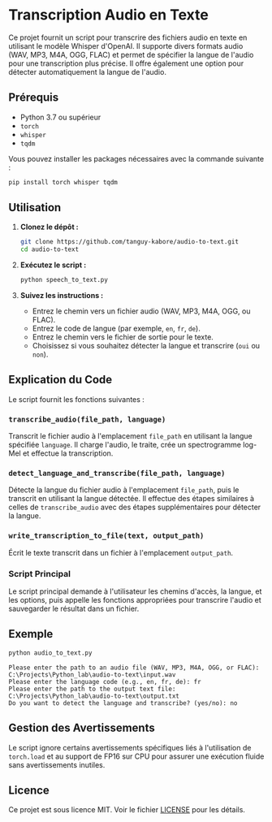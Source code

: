 
# Transcription Audio en Texte

Ce projet fournit un script pour transcrire des fichiers audio en texte en utilisant le modèle Whisper d'OpenAI. Il supporte divers formats audio (WAV, MP3, M4A, OGG, FLAC) et permet de spécifier la langue de l'audio pour une transcription plus précise. Il offre également une option pour détecter automatiquement la langue de l'audio.

## Prérequis

- Python 3.7 ou supérieur
- `torch`
- `whisper`
- `tqdm`

Vous pouvez installer les packages nécessaires avec la commande suivante :

```sh
pip install torch whisper tqdm
```

## Utilisation

1. **Clonez le dépôt :**

    ```sh
    git clone https://github.com/tanguy-kabore/audio-to-text.git
    cd audio-to-text
    ```

2. **Exécutez le script :**

    ```sh
    python speech_to_text.py
    ```

3. **Suivez les instructions :**

    - Entrez le chemin vers un fichier audio (WAV, MP3, M4A, OGG, ou FLAC).
    - Entrez le code de langue (par exemple, `en`, `fr`, `de`).
    - Entrez le chemin vers le fichier de sortie pour le texte.
    - Choisissez si vous souhaitez détecter la langue et transcrire (`oui` ou `non`).

## Explication du Code

Le script fournit les fonctions suivantes :

### `transcribe_audio(file_path, language)`

Transcrit le fichier audio à l'emplacement `file_path` en utilisant la langue spécifiée `language`. Il charge l'audio, le traite, crée un spectrogramme log-Mel et effectue la transcription.

### `detect_language_and_transcribe(file_path, language)`

Détecte la langue du fichier audio à l'emplacement `file_path`, puis le transcrit en utilisant la langue détectée. Il effectue des étapes similaires à celles de `transcribe_audio` avec des étapes supplémentaires pour détecter la langue.

### `write_transcription_to_file(text, output_path)`

Écrit le texte transcrit dans un fichier à l'emplacement `output_path`.

### Script Principal

Le script principal demande à l'utilisateur les chemins d'accès, la langue, et les options, puis appelle les fonctions appropriées pour transcrire l'audio et sauvegarder le résultat dans un fichier.

## Exemple

```sh
python audio_to_text.py
```

```plaintext
Please enter the path to an audio file (WAV, MP3, M4A, OGG, or FLAC): C:\Projects\Python_lab\audio-to-text\input.wav
Please enter the language code (e.g., en, fr, de): fr
Please enter the path to the output text file: C:\Projects\Python_lab\audio-to-text\output.txt
Do you want to detect the language and transcribe? (yes/no): no
```

## Gestion des Avertissements

Le script ignore certains avertissements spécifiques liés à l'utilisation de `torch.load` et au support de FP16 sur CPU pour assurer une exécution fluide sans avertissements inutiles.

## Licence

Ce projet est sous licence MIT. Voir le fichier [LICENSE](LICENSE) pour les détails.